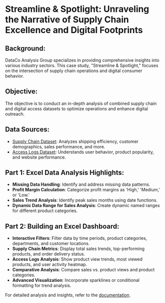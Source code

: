 
# Streamline & Spotlight: Unraveling the Narrative of Supply Chain Excellence and Digital Footprints

## Background:

DataCo Analysis Group specializes in providing comprehensive insights into various industry sectors. This case study, "Streamline & Spotlight," focuses on the intersection of supply chain operations and digital consumer behavior.

## Objective:

The objective is to conduct an in-depth analysis of combined supply chain and digital access datasets to optimize operations and enhance digital outreach.

## Data Sources:

- [Supply Chain Dataset](https://drive.google.com/file/d/1UEvWjNmv0AbZUWgmXtbW3kosZp0bSEjl/view?usp=sharing): Analyzes shipping efficiency, customer demographics, sales performance, and more.
- [Access Logs Dataset](https://drive.google.com/file/d/1pmaBw_E8r7xdfOqaUSU9TSD2JUW3m3SS/view?usp=sharing): Understands user behavior, product popularity, and website performance.

## Part 1: Excel Data Analysis Highlights:

- **Missing Data Handling**: Identify and address missing data patterns.
- **Profit Margin Calculation**: Categorize profit margins as 'High,' 'Medium,' or 'Low.'
- **Sales Trend Analysis**: Identify peak sales months using date functions.
- **Dynamic Data Range for Sales Analysis**: Create dynamic named ranges for different product categories.

## Part 2: Building an Excel Dashboard:

- **Interactive Filters**: Filter data by time periods, product categories, departments, and customer locations.
- **Supply Chain Metrics**: Display total sales trends, top-performing products, and order delivery status.
- **Access Logs Analysis**: Show product view trends, most viewed products, and user activity heatmap.
- **Comparative Analysis**: Compare sales vs. product views and product categories.
- **Advanced Visualization**: Incorporate sparklines or conditional formatting for trend analysis.

For detailed analysis and insights, refer to the [documentation](https://drive.google.com/drive/folders/1-SbMabPSTjdGxtd0ZJ7AT0QRBABf_WOg?usp=sharing).
